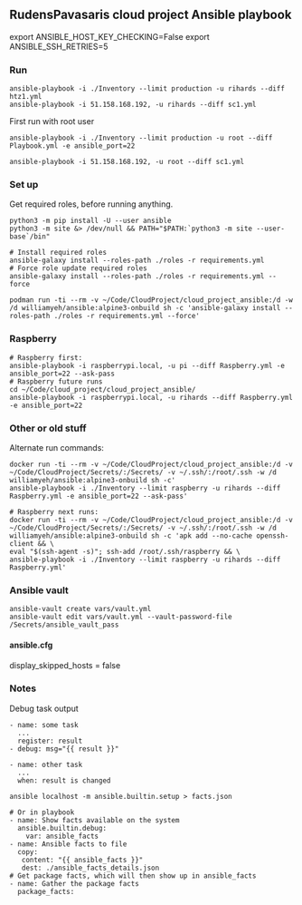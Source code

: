 ## RudensPavasaris cloud project Ansible playbook
export ANSIBLE_HOST_KEY_CHECKING=False
export ANSIBLE_SSH_RETRIES=5

### Run
```
ansible-playbook -i ./Inventory --limit production -u rihards --diff htz1.yml
ansible-playbook -i 51.158.168.192, -u rihards --diff sc1.yml
```

First run with root user
```
ansible-playbook -i ./Inventory --limit production -u root --diff Playbook.yml -e ansible_port=22

ansible-playbook -i 51.158.168.192, -u root --diff sc1.yml
```

### Set up
Get required roles, before running anything.
```
python3 -m pip install -U --user ansible
python3 -m site &> /dev/null && PATH="$PATH:`python3 -m site --user-base`/bin"

# Install required roles
ansible-galaxy install --roles-path ./roles -r requirements.yml
# Force role update required roles
ansible-galaxy install --roles-path ./roles -r requirements.yml --force

podman run -ti --rm -v ~/Code/CloudProject/cloud_project_ansible:/d -w /d williamyeh/ansible:alpine3-onbuild sh -c 'ansible-galaxy install --roles-path ./roles -r requirements.yml --force'

```


### Raspberry
```
# Raspberry first:
ansible-playbook -i raspberrypi.local, -u pi --diff Raspberry.yml -e ansible_port=22 --ask-pass
# Raspberry future runs
cd ~/Code/cloud_project/cloud_project_ansible/
ansible-playbook -i raspberrypi.local, -u rihards --diff Raspberry.yml -e ansible_port=22

```

### Other or old stuff
Alternate run commands:
```
docker run -ti --rm -v ~/Code/CloudProject/cloud_project_ansible:/d -v ~/Code/CloudProject/Secrets/:/Secrets/ -v ~/.ssh/:/root/.ssh -w /d williamyeh/ansible:alpine3-onbuild sh -c'
ansible-playbook -i ./Inventory --limit raspberry -u rihards --diff Raspberry.yml -e ansible_port=22 --ask-pass'

# Raspberry next runs:
docker run -ti --rm -v ~/Code/CloudProject/cloud_project_ansible:/d -v ~/Code/CloudProject/Secrets/:/Secrets/ -v ~/.ssh/:/root/.ssh -w /d williamyeh/ansible:alpine3-onbuild sh -c 'apk add --no-cache openssh-client && \
eval "$(ssh-agent -s)"; ssh-add /root/.ssh/raspberry && \
ansible-playbook -i ./Inventory --limit raspberry -u rihards --diff Raspberry.yml'

```

### Ansible vault
```
ansible-vault create vars/vault.yml
ansible-vault edit vars/vault.yml --vault-password-file /Secrets/ansible_vault_pass
```

#### ansible.cfg
display_skipped_hosts = false

### Notes
Debug task output
```
- name: some task
  ...
  register: result
- debug: msg="{{ result }}"

- name: other task
  ...
  when: result is changed
```
```
ansible localhost -m ansible.builtin.setup > facts.json

# Or in playbook
- name: Show facts available on the system
  ansible.builtin.debug:
    var: ansible_facts
- name: Ansible facts to file
  copy:
   content: "{{ ansible_facts }}"
   dest: ./ansible_facts_details.json
# Get package facts, which will then show up in ansible_facts
- name: Gather the package facts
  package_facts:
```
